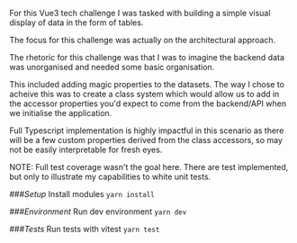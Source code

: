 For this Vue3 tech challenge I was tasked with building a simple visual display of data in the form of tables.

The focus for this challenge was actually on the architectural approach.

The rhetoric for this challenge was that I was to imagine the backend data was unorganised and needed some basic organisation.

This included adding magic properties to the datasets. The way I chose to acheive this was to create a class system which would allow us to add in the accessor properties you'd expect to come from the backend/API when we initialise the application.

Full Typescript implementation is highly impactful in this scenario as there will be a few custom properties derived from the class accessors, so may not be easily interpretable for fresh eyes.

NOTE: Full test coverage wasn't the goal here. There are test implemented, but only to illustrate my capabilities to white unit tests.






###_Setup_
Install modules
```yarn install```

###_Environment_
Run dev environment
```yarn dev```

###_Tests_
Run tests with vitest
```yarn test```